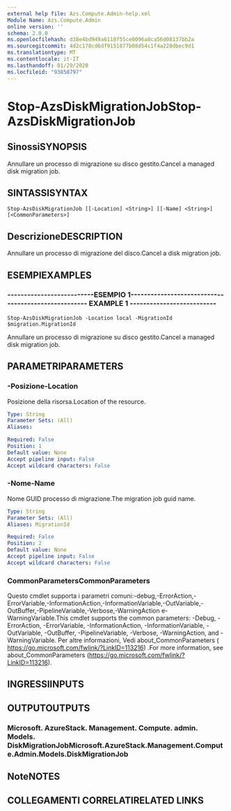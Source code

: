 ```yaml
---
external help file: Azs.Compute.Admin-help.xml
Module Name: Azs.Compute.Admin
online version: ''
schema: 2.0.0
ms.openlocfilehash: d38e4bd949a6118f55ce0096a8ca56d08137bb2a
ms.sourcegitcommit: 4d2c178cd6df9151877b08d54c1f4a228dbec9d1
ms.translationtype: MT
ms.contentlocale: it-IT
ms.lasthandoff: 01/29/2020
ms.locfileid: "93858797"
---
```

# <span data-ttu-id="e0585-101">Stop-AzsDiskMigrationJob</span><span class="sxs-lookup"><span data-stu-id="e0585-101">Stop-AzsDiskMigrationJob</span></span>

## <span data-ttu-id="e0585-102">Sinossi</span><span class="sxs-lookup"><span data-stu-id="e0585-102">SYNOPSIS</span></span>
<span data-ttu-id="e0585-103">Annullare un processo di migrazione su disco gestito.</span><span class="sxs-lookup"><span data-stu-id="e0585-103">Cancel a managed disk migration job.</span></span>

## <span data-ttu-id="e0585-104">SINTASSI</span><span class="sxs-lookup"><span data-stu-id="e0585-104">SYNTAX</span></span>

```
Stop-AzsDiskMigrationJob [[-Location] <String>] [[-Name] <String>] [<CommonParameters>]
```

## <span data-ttu-id="e0585-105">Descrizione</span><span class="sxs-lookup"><span data-stu-id="e0585-105">DESCRIPTION</span></span>
<span data-ttu-id="e0585-106">Annullare un processo di migrazione del disco.</span><span class="sxs-lookup"><span data-stu-id="e0585-106">Cancel a disk migration job.</span></span>

## <span data-ttu-id="e0585-107">ESEMPI</span><span class="sxs-lookup"><span data-stu-id="e0585-107">EXAMPLES</span></span>

### <span data-ttu-id="e0585-108">--------------------------ESEMPIO 1--------------------------</span><span class="sxs-lookup"><span data-stu-id="e0585-108">-------------------------- EXAMPLE 1 --------------------------</span></span>
```
Stop-AzsDiskMigrationJob -Location local -MigrationId $migration.MigrationId
```

<span data-ttu-id="e0585-109">Annullare un processo di migrazione su disco gestito.</span><span class="sxs-lookup"><span data-stu-id="e0585-109">Cancel a managed disk migration job.</span></span>

## <span data-ttu-id="e0585-110">PARAMETRI</span><span class="sxs-lookup"><span data-stu-id="e0585-110">PARAMETERS</span></span>

### <span data-ttu-id="e0585-111">-Posizione</span><span class="sxs-lookup"><span data-stu-id="e0585-111">-Location</span></span>
<span data-ttu-id="e0585-112">Posizione della risorsa.</span><span class="sxs-lookup"><span data-stu-id="e0585-112">Location of the resource.</span></span>

```yaml
Type: String
Parameter Sets: (All)
Aliases: 

Required: False
Position: 1
Default value: None
Accept pipeline input: False
Accept wildcard characters: False
```

### <span data-ttu-id="e0585-113">-Nome</span><span class="sxs-lookup"><span data-stu-id="e0585-113">-Name</span></span>
<span data-ttu-id="e0585-114">Nome GUID processo di migrazione.</span><span class="sxs-lookup"><span data-stu-id="e0585-114">The migration job guid name.</span></span>

```yaml
Type: String
Parameter Sets: (All)
Aliases: MigrationId

Required: False
Position: 2
Default value: None
Accept pipeline input: False
Accept wildcard characters: False
```

### <span data-ttu-id="e0585-115">CommonParameters</span><span class="sxs-lookup"><span data-stu-id="e0585-115">CommonParameters</span></span>
<span data-ttu-id="e0585-116">Questo cmdlet supporta i parametri comuni:-debug,-ErrorAction,-ErrorVariable,-InformationAction,-InformationVariable,-OutVariable,-OutBuffer,-PipelineVariable,-Verbose,-WarningAction e-WarningVariable.</span><span class="sxs-lookup"><span data-stu-id="e0585-116">This cmdlet supports the common parameters: -Debug, -ErrorAction, -ErrorVariable, -InformationAction, -InformationVariable, -OutVariable, -OutBuffer, -PipelineVariable, -Verbose, -WarningAction, and -WarningVariable.</span></span> <span data-ttu-id="e0585-117">Per altre informazioni, Vedi about_CommonParameters ( https://go.microsoft.com/fwlink/?LinkID=113216) .</span><span class="sxs-lookup"><span data-stu-id="e0585-117">For more information, see about_CommonParameters (https://go.microsoft.com/fwlink/?LinkID=113216).</span></span>

## <span data-ttu-id="e0585-118">INGRESSI</span><span class="sxs-lookup"><span data-stu-id="e0585-118">INPUTS</span></span>

## <span data-ttu-id="e0585-119">OUTPUT</span><span class="sxs-lookup"><span data-stu-id="e0585-119">OUTPUTS</span></span>

### <span data-ttu-id="e0585-120">Microsoft. AzureStack. Management. Compute. admin. Models. DiskMigrationJob</span><span class="sxs-lookup"><span data-stu-id="e0585-120">Microsoft.AzureStack.Management.Compute.Admin.Models.DiskMigrationJob</span></span>

## <span data-ttu-id="e0585-121">Note</span><span class="sxs-lookup"><span data-stu-id="e0585-121">NOTES</span></span>

## <span data-ttu-id="e0585-122">COLLEGAMENTI CORRELATI</span><span class="sxs-lookup"><span data-stu-id="e0585-122">RELATED LINKS</span></span>

